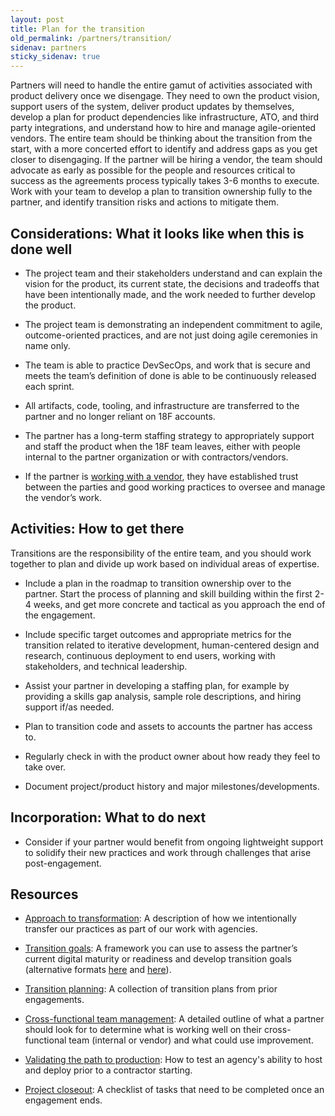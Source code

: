 ```yaml
---
layout: post
title: Plan for the transition
old_permalink: /partners/transition/
sidenav: partners
sticky_sidenav: true
---
```

Partners will need to handle the entire gamut of activities associated with product delivery once we disengage. They need to own the product vision, support users of the system, deliver product updates by themselves, develop a plan for product dependencies like infrastructure, ATO, and third party integrations, and understand how to hire and manage agile-oriented vendors. The entire team should be thinking about the transition from the start, with a more concerted effort to identify and address gaps as you get closer to disengaging. If the partner will be hiring a vendor, the team should advocate as early as possible for the people and resources critical to success as the agreements process typically takes 3-6 months to execute. Work with your team to develop a plan to transition ownership fully to the partner, and identify transition risks and actions to mitigate them.

## Considerations: What it looks like when this is done well

- The project team and their stakeholders understand and can explain the vision for the product, its current state, the decisions and tradeoffs that have been intentionally made, and the work needed to further develop the product.

- The project team is demonstrating an independent commitment to agile, outcome-oriented practices, and are not just doing agile ceremonies in name only.

- The team is able to practice DevSecOps, and work that is secure and meets the team’s definition of done is able to be continuously released each sprint.

- All artifacts, code, tooling, and infrastructure are transferred to the partner and no longer reliant on 18F accounts.

- The partner has a long-term staffing strategy to appropriately support and staff the product when the 18F team leaves, either with people internal to the partner organization or with contractors/vendors.

- If the partner is [working with a vendor]({{site.baseurl}}/partners/vendor/), they have established trust between the parties and good working practices to oversee and manage the vendor’s work.

## Activities: How to get there

Transitions are the responsibility of the entire team, and you should work together to plan and divide up work based on individual areas of expertise.

- Include a plan in the roadmap to transition ownership over to the partner. Start the process of planning and skill building within the first 2-4 weeks, and get more concrete and tactical as you approach the end of the engagement.

- Include specific target outcomes and appropriate metrics for the transition related to iterative development, human-centered design and research, continuous deployment to end users, working with stakeholders, and technical leadership.

- Assist your partner in developing a staffing plan, for example by providing a skills gap analysis, sample role descriptions, and hiring support if/as needed.

- Plan to transition code and assets to accounts the partner has access to.

- Regularly check in with the product owner about how ready they feel to take over.

- Document project/product history and major milestones/developments.

## Incorporation: What to do next

- Consider if your partner would benefit from ongoing lightweight support to solidify their new practices and work through challenges that arise post-engagement.

## Resources

- [Approach to transformation](https://docs.google.com/document/d/1JjxBDvj_V0YyKb7hZkwjkOJAgU_IDYtCjF7YFhsjNMw/edit#): A description of how we intentionally transfer our practices as part of our work with agencies.

- [Transition goals](https://docs.google.com/document/d/1hkfoLtPJTmdRrlpMX3OTa-xOyue2_sFZoa1bQJp1VTQ/edit#heading=h.fdq3wrb19zea): A framework you can use to assess the partner’s current digital maturity or readiness and develop transition goals (alternative formats [here](https://docs.google.com/document/d/1C-bA_pF_eWl1AloCP0CWMHAgmHcs_TfE5YfkJlvZnNU/edit) and [here](https://docs.google.com/forms/d/1ISSm0hi45JZqUzNEqC8bFr78RaZA0shausvMM-tBiaw/viewform?edit_requested=true)).

- [Transition planning](https://docs.google.com/document/d/1SuwO9K3135yMz3mYWDTiyPLItXjooMffRgd6LXrJi6s/edit): A collection of transition plans from prior engagements.

- [Cross-functional team management](https://docs.google.com/document/d/1VegOEZF6yAvwYNPQ7evvj1KhOCeO6I_hcuoB9z9DFPI/edit?ts=5fda1d04): A detailed outline of what a partner should look for to determine what is working well on their cross-functional team (internal or vendor) and what could use improvement.

- [Validating the path to production](https://docs.google.com/document/d/14nCznE0ofUxrQL50EokkLOS2_UPQyor7-W9OHjXH2XY/edit): How to test an agency's ability to host and deploy prior to a contractor starting.

- [Project closeout](https://docs.google.com/document/d/1AnY9XJWHABoKgJfmuP8IKccbeNt-P8YXi0FbMVZQFjw/edit): A checklist of tasks that need to be completed once an engagement ends.
